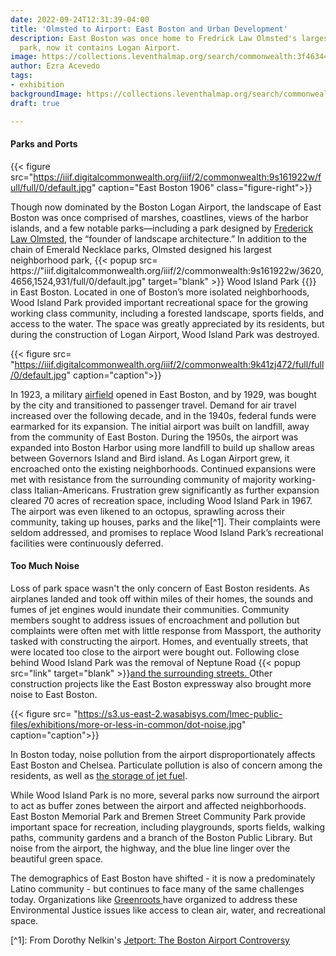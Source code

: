 ```yaml
---
date: 2022-09-24T12:31:39-04:00
title: 'Olmsted to Airport: East Boston and Urban Development'
description: East Boston was once home to Fredrick Law Olmsted's largest neighborhood
  park, now it contains Logan Airport.
image: https://collections.leventhalmap.org/search/commonwealth:3f4634491
author: Ezra Acevedo
tags:
- exhibition
backgroundImage: https://collections.leventhalmap.org/search/commonwealth:3f4634491
draft: true

---
```

#### Parks and Ports

{{< figure src="https://iiif.digitalcommonwealth.org/iiif/2/commonwealth:9s161922w/full/full/0/default.jpg" caption="East Boston 1906" class="figure-right">}}

Though now dominated by the Boston Logan Airport, the landscape of East Boston was once comprised of marshes, coastlines, views of the harbor islands, and a few notable parks—including a park designed by [Frederick Law Olmsted](https://olmsted200.org/frederick-law-olmsted/), the “founder of landscape architecture.” In addition to the chain of Emerald Necklace parks, Olmsted designed his largest neighborhood park, {{< popup src= https://"iiif.digitalcommonwealth.org/iiif/2/commonwealth:9s161922w/3620,4656,1524,931/full/0/default.jpg" target="blank" >}} Wood Island Park {{</popup>}} in East Boston. Located in one of Boston’s more isolated neighborhoods, Wood Island Park provided important recreational space for the growing working class community, including a forested landscape, sports fields, and access to the water. The space was greatly appreciated by its residents, but during the construction of Logan Airport, Wood Island Park was destroyed.

{{< figure src= "https://iiif.digitalcommonwealth.org/iiif/2/commonwealth:9k41zj472/full/full/0/default.jpg" caption="caption">}}

In 1923, a military [airfield](https://www.bostonmagazine.com/travel/2018/11/06/logan-airport-east-boston/) opened in East Boston, and by 1929, was bought by the city and transitioned to passenger travel. Demand for air travel increased over the following decade, and in the 1940s, federal funds were earmarked for its expansion. The initial airport was built on landfill, away from the community of East Boston. During the 1950s, the airport was expanded into Boston Harbor using more landfill to build up shallow areas between Governors Island and Bird island. As Logan Airport grew, it encroached onto the existing neighborhoods. Continued expansions were met with resistance from the surrounding community of majority working-class Italian-Americans. Frustration grew significantly as further expansion cleared 70 acres of recreation space, including Wood Island Park in 1967. The airport was even likened to an octopus, sprawling across their community, taking up houses, parks and the like\[^1\]. Their complaints were seldom addressed, and promises to replace Wood Island Park’s recreational facilities were continuously deferred.

#### Too Much Noise

Loss of park space wasn't the only concern of East Boston residents. As airplanes landed and took off within miles of their homes, the sounds and fumes of jet engines would inundate their communities. Community members sought to address issues of encroachment and pollution but complaints were often met with little response from Massport, the authority tasked with constructing the airport. Homes, and eventually streets, that were located too close to the airport were bought out. Following close behind Wood Island Park was the removal of Neptune Road {{< popup src="link" target="blank" >}}[and the surrounding streets. ](https://atlascope.leventhalmap.org/#view:share$base:001$overlay:39999059011666$zoom:17.28$center:-7906416.618417949,5217886.046329638$mode:glass$pos:311)Other construction projects like the East Boston expressway also brought more noise to East Boston.

{{< figure src= "https://s3.us-east-2.wasabisys.com/lmec-public-files/exhibitions/more-or-less-in-common/dot-noise.jpg" caption="caption">}}

In Boston today, noise pollution from the airport disproportionately affects East Boston and Chelsea. Particulate pollution is also of concern among the residents, as well as [the storage of jet fuel]().

While Wood Island Park is no more, several parks now surround the airport to act as buffer zones between the airport and affected neighborhoods. East Boston Memorial Park and Bremen Street Community Park provide important space for recreation, including playgrounds, sports fields, walking paths, community gardens and a branch of the Boston Public Library. But noise from the airport, the highway, and the blue line linger over the beautiful green space.

The demographics of East Boston have shifted - it is now a predominately Latino community - but continues to face many of the same challenges today. Organizations like [Greenroots ](http://www.greenrootschelsea.org/news/2019/11/4/east-boston-and-power-an-environmental-justice-community-in-transition)have organized to address these Environmental Justice issues like access to clean air, water, and recreational space.

\[^1\]: From Dorothy Nelkin's [Jetport: The Boston Airport Controversy](https://bpl.bibliocommons.com/v2/record/S75C3602554)